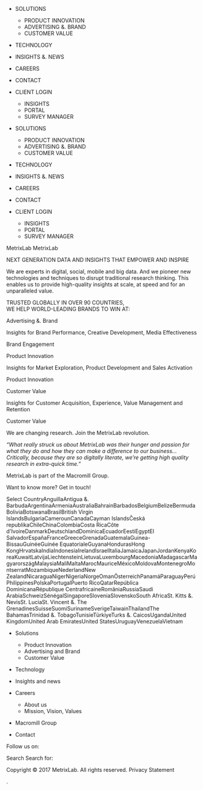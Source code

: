 *   SOLUTIONS
    *   PRODUCT INNOVATION
    *   ADVERTISING &. BRAND
    *   CUSTOMER VALUE
*   TECHNOLOGY
*   INSIGHTS &. NEWS
*   CAREERS
*   CONTACT
*   CLIENT LOGIN
    *   INSIGHTS
    *   PORTAL
    *   SURVEY MANAGER

*   SOLUTIONS
    *   PRODUCT INNOVATION
    *   ADVERTISING &. BRAND
    *   CUSTOMER VALUE
*   TECHNOLOGY
*   INSIGHTS &. NEWS
*   CAREERS
*   CONTACT
*   CLIENT LOGIN
    *   INSIGHTS
    *   PORTAL
    *   SURVEY MANAGER

MetrixLab MetrixLab

NEXT GENERATION DATA AND INSIGHTS THAT EMPOWER AND INSPIRE

We are experts in digital, social, mobile and big data. And we pioneer new technologies and techniques to disrupt traditional research thinking. This enables us to provide high-quality insights at scale, at speed and for an unparalleled value.

TRUSTED GLOBALLY IN OVER 90 COUNTRIES,  
WE HELP WORLD-LEADING BRANDS TO WIN AT:

Advertising &. Brand

Insights for Brand Performance, Creative Development, Media Effectiveness

Brand Engagement

Product Innovation

Insights for Market Exploration, Product Development and Sales Activation

Product Innovation

Customer Value

Insights for Customer Acquisition, Experience, Value Management and Retention

Customer Value

We are changing research. Join the MetrixLab revolution.

_“What really struck us about MetrixLab was their hunger and passion for what they do and how they can make a difference to our business…Critically, because they are so digitally literate, we’re getting high quality research in extra-quick time.”_

MetrixLab is part of the Macromill Group.

Want to know more? Get in touch!

Select CountryAnguillaAntigua &. BarbudaArgentinaArmeniaAustraliaBahrainBarbadosBelgiumBelizeBermudaBoliviaBotswanaBrasilBritish Virgin IslandsBulgariaCamerounCanadaCayman IslandsČeská republikaChileChinaColombiaCosta RicaCôte d'IvoireDanmarkDeutschlandDominicaEcuadorEestiEgyptEl SalvadorEspañaFranceGreeceGrenadaGuatemalaGuinea-BissauGuinéeGuinée EquatorialeGuyanaHondurasHong KongHrvatskaIndiaIndonesiaIrelandIsraelItaliaJamaicaJapanJordanKenyaKoreaKuwaitLatvijaLiechtensteinLietuvaLuxembourgMacedoniaMadagascarMagyarországMalaysiaMaliMaltaMarocMauriceMéxicoMoldovaMontenegroMontserratMozambiqueNederlandNew ZealandNicaraguaNigerNigeriaNorgeOmanÖsterreichPanamáParaguayPerúPhilippinesPolskaPortugalPuerto RicoQatarRepública DominicanaRépublique CentrafricaineRomâniaRussiaSaudi ArabiaSchweizSénégalSingaporeSloveniaSlovenskoSouth AfricaSt. Kitts &. NevisSt. LuciaSt. Vincent &. The GrenadinesSuisseSuomiSurinameSverigeTaiwainThailandThe BahamasTrinidad &. TobagoTunisieTürkiyeTurks &. CaicosUgandaUnited KingdomUnited Arab EmiratesUnited StatesUruguayVenezuelaVietnam

*   Solutions
    *   Product Innovation
    *   Advertising and Brand
    *   Customer Value

*   Technology
*   Insights and news

*   Careers
    *   About us
    *   Mission, Vision, Values

*   Macromill Group
*   Contact

Follow us on:

Search Search for:

Copyright © 2017 MetrixLab. All rights reserved. Privacy Statement

<img alt="" src="https://secure.leadforensics.com/102029.png" style="display:none;" />.